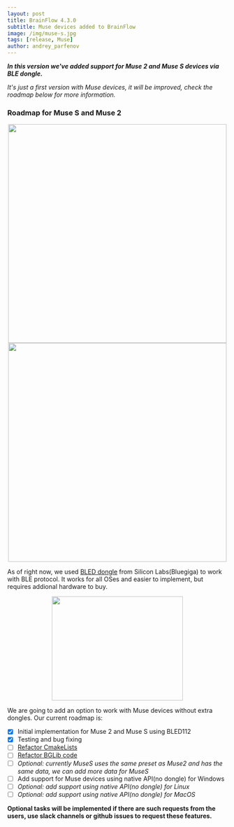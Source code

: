 ```yaml
---
layout: post
title: BrainFlow 4.3.0
subtitle: Muse devices added to BrainFlow
image: /img/muse-s.jpg
tags: [release, Muse]
author: andrey_parfenov
---
```



***In this version we've added support for Muse 2 and Muse S devices via BLE dongle.***

*It's just a first version with Muse devices, it will be improved, check the roadmap below for more information.*

### Roadmap for Muse S and Muse 2

<div style="text-align: center">
    <a href="https://choosemuse.com/muse-s/" title="MuseS" target="_blank" align="center">
        <img width="500" height="500" src="https://live.staticflickr.com/65535/51249005962_026502fee0.jpg">
    </a>
</div>

<div style="text-align: center">
    <a href="https://choosemuse.com/muse-2/" title="Muse2" target="_blank" align="center">
        <img width="500" height="500" src="https://live.staticflickr.com/65535/51250482419_32ce8454dd.jpg">
    </a>
</div>

As of right now, we used [BLED dongle](https://www.silabs.com/wireless/bluetooth/bluegiga-low-energy-legacy-modules/device.bled112) from Silicon Labs(Bluegiga) to work with BLE protocol. It works for all OSes and easier to implement, but requires addional hardware to buy.

<div style="text-align: center">
    <a href="https://www.silabs.com/wireless/bluetooth/bluegiga-low-energy-legacy-modules/device.bled112" title="brainflow" target="_blank" align="left">
        <img width="300" height="238" src="https://live.staticflickr.com/65535/51101894039_262bdf73a6_o.png">
    </a>
</div>

We are going to add an option to work with Muse devices without extra dongles. Our current roadmap is:

- [x] Initial implementation for Muse 2 and Muse S using BLED112
- [x] Testing and bug fixing
- [ ] [Refactor CmakeLists](https://github.com/brainflow-dev/brainflow/issues/277)
- [ ] [Refactor BGLib code](https://github.com/brainflow-dev/brainflow/issues/289)
- [ ] *Optional: currently MuseS uses the same preset as Muse2 and has the same data, we can add more data for MuseS*
- [ ] Add support for Muse devices using native API(no dongle) for Windows
- [ ] *Optional: add support using native API(no dongle) for Linux*
- [ ] *Optional: add support using native API(no dongle) for MacOS*

**Optional tasks will be implemented if there are such requests from the users, use slack channels or github issues to request these features.**